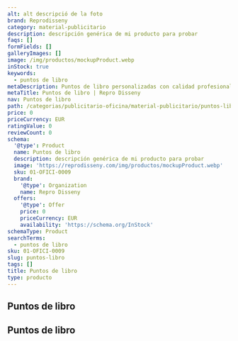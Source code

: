 ```yaml
---
alt: alt descripció de la foto
brand: Reprodisseny
category: material-publicitario
description: descripción genérica de mi producto para probar
faqs: []
formFields: []
galleryImages: []
image: /img/productos/mockupProduct.webp
inStock: true
keywords:
  - puntos de libro
metaDescription: Puntos de libro personalizadas con calidad profesional en Cataluña.
metaTitle: Puntos de libro | Repro Disseny
nav: Puntos de libro
path: /categorias/publicitario-oficina/material-publicitario/puntos-libro
price: 0
priceCurrency: EUR
ratingValue: 0
reviewCount: 0
schema:
  '@type': Product
  name: Puntos de libro
  description: descripción genérica de mi producto para probar
  image: 'https://reprodisseny.com/img/productos/mockupProduct.webp'
  sku: 01-OFICI-0009
  brand:
    '@type': Organization
    name: Repro Disseny
  offers:
    '@type': Offer
    price: 0
    priceCurrency: EUR
    availability: 'https://schema.org/InStock'
schemaType: Product
searchTerms:
  - puntos de libro
sku: 01-OFICI-0009
slug: puntos-libro
tags: []
title: Puntos de libro
type: producto
---
```


## Puntos de libro

## Puntos de libro
